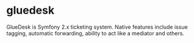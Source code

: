 gluedesk
========

GlueDesk is Symfony 2.x ticketing system. Native features include issue tagging, automatic forwarding, ability to act like a mediator and others.